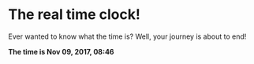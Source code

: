 # The real time clock!

Ever wanted to know what the time is? Well, your journey is about to end!

**The time is Nov 09, 2017, 08:46**